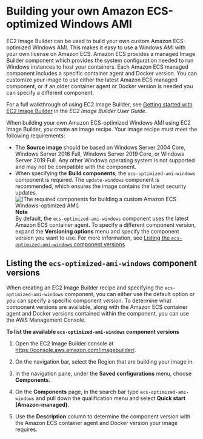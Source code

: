 # Building your own Amazon ECS\-optimized Windows AMI<a name="windows-custom-ami"></a>

EC2 Image Builder can be used to build your own custom Amazon ECS\-optimized Windows AMI\. This makes it easy to use a Windows AMI with your own license on Amazon ECS\. Amazon ECS provides a managed Image Builder component which provides the system configuration needed to run Windows instances to host your containers\. Each Amazon ECS managed component includes a specific container agent and Docker version\. You can customize your image to use either the latest Amazon ECS managed component, or if an older container agent or Docker version is needed you can specify a different component\.

For a full walkthrough of using EC2 Image Builder, see [Getting started with EC2 Image Builder](https://docs.aws.amazon.com/imagebuilder/latest/userguide/getting-started-image-builder.html) in the *EC2 Image Builder User Guide*\.

When building your own Amazon ECS\-optimized Windows AMI using EC2 Image Builder, you create an image recipe\. Your image recipe must meet the following requirements:
+ The **Source image** should be based on Windows Server 2004 Core, Windows Server 2016 Full, Windows Server 2019 Core, or Windows Server 2019 Full\. Any other Windows operating system is not supported and may not be compatible with the component\.
+ When specifying the **Build components**, the `ecs-optimized-ami-windows` component is required\. The `update-windows` component is recommended, which ensures the image contains the latest security updates\.  
![\[The required components for building a custom Amazon ECS Windows-optimized AMI\]](http://docs.aws.amazon.com/AmazonECS/latest/developerguide/images/ecs-windows-custom-ami-component.png)
**Note**  
By default, the `ecs-optimized-ami-windows` component uses the latest Amazon ECS container agent\. To specify a different component version, expand the **Versioning options** menu and specify the component version you want to use\. For more information, see [Listing the `ecs-optimized-ami-windows` component versions](#windows-component-list)\.

## Listing the `ecs-optimized-ami-windows` component versions<a name="windows-component-list"></a>

When creating an EC2 Image Builder recipe and specifying the `ecs-optimized-ami-windows` component, you can either use the default option or you can specify a specific component version\. To determine what component versions are available, along with the Amazon ECS container agent and Docker versions contained within the component, you can use the AWS Management Console\.

**To list the available `ecs-optimized-ami-windows` component versions**

1. Open the EC2 Image Builder console at [https://console\.aws\.amazon\.com/imagebuilder/](https://console.aws.amazon.com/imagebuilder/)\.

1. On the navigation bar, select the Region that are building your image in\.

1. In the navigation pane, under the **Saved configurations** menu, choose **Components**\.

1. On the **Components** page, in the search bar type `ecs-optimized-ami-windows` and pull down the qualification menu and select **Quick start \(Amazon\-managed\)**\.

1. Use the **Description** column to determine the component version with the Amazon ECS container agent and Docker version your image requires\.
